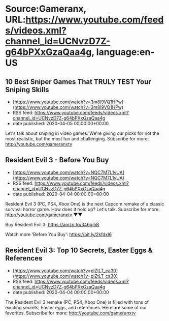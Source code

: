 # Source:Gameranx, URL:https://www.youtube.com/feeds/videos.xml?channel_id=UCNvzD7Z-g64bPXxGzaQaa4g, language:en-US

## 10 Best Sniper Games That TRULY TEST Your Sniping Skills
 - [https://www.youtube.com/watch?v=3m8l9VQ1HPw](https://www.youtube.com/watch?v=3m8l9VQ1HPw)
 - RSS feed: https://www.youtube.com/feeds/videos.xml?channel_id=UCNvzD7Z-g64bPXxGzaQaa4g
 - date published: 2020-04-05 00:00:00+00:00

Let's talk about sniping in video games. We're giving our picks for not the most realistic, but the most fun and challenging.
Subscribe for more: http://youtube.com/gameranxtv

## Resident Evil 3 - Before You Buy
 - [https://www.youtube.com/watch?v=NQC7M7L1vUA](https://www.youtube.com/watch?v=NQC7M7L1vUA)
 - RSS feed: https://www.youtube.com/feeds/videos.xml?channel_id=UCNvzD7Z-g64bPXxGzaQaa4g
 - date published: 2020-04-04 00:00:00+00:00

Resident Evil 3 (PC, PS4, Xbox One) is the next Capcom remake of a classic survival horror game. How does it hold up? Let's talk.
Subscribe for more: http://youtube.com/gameranxtv ▼▼


Buy Resident Evil 3: https://amzn.to/346gihB



Watch more 'Before You Buy': https://bit.ly/2kfdxI6

## Resident Evil 3: Top 10 Secrets, Easter Eggs & References
 - [https://www.youtube.com/watch?v=plZtLT_ca30](https://www.youtube.com/watch?v=plZtLT_ca30)
 - RSS feed: https://www.youtube.com/feeds/videos.xml?channel_id=UCNvzD7Z-g64bPXxGzaQaa4g
 - date published: 2020-04-04 00:00:00+00:00

The Resident Evil 3 remake (PC, PS4, Xbox One) is filled with tons of exciting secrets, Easter eggs, and references. Here are some of our favorites.
Subscribe for more: http://youtube.com/gameranxtv

